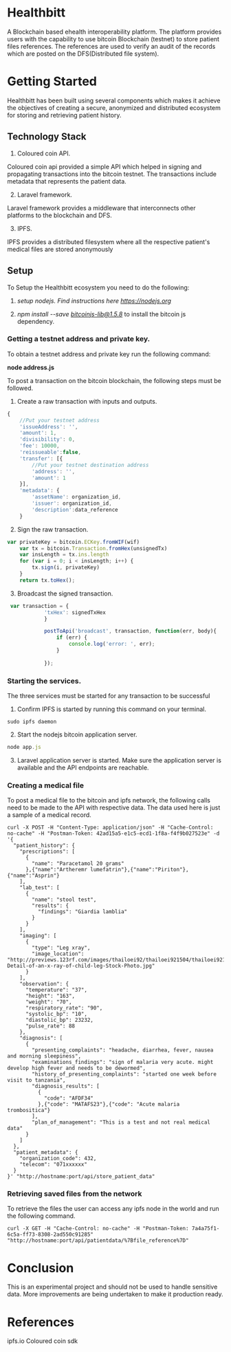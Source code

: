 # Healthbitt
A Blockchain based ehealth interoperability platform. The platform provides users with the capability to use bitcoin Blockchain (testnet) 
to store patient files references. The references are used to verify an audit of the records which are posted on the DFS(Distributed file system).

# Getting Started
Healthbitt has been built using several components which makes it achieve the objectives of creating a secure, anonymized and distributed ecosystem
for storing and retrieving patient history.
## Technology Stack

1. Coloured coin API.
 
Coloured coin api provided a simple API which helped in signing and propagating transactions into the bitcoin testnet. The transactions
include metadata that represents the patient data.

2. Laravel framework.

Laravel framework provides a middleware that interconnects other platforms to the blockchain and DFS.

3. IPFS.

 IPFS provides a distributed filesystem where all the respective patient's medical files are stored anonymously

## Setup

 To Setup the Healthbitt ecosystem you need to do the following:
 
 
 1. *setup nodejs. Find instructions here https://nodejs.org*

 2. *npm install --save bitcoinjs-lib@1.5.8* to install the bitcoin js dependency.



### Getting a testnet address and private key.
To obtain a testnet address and private key run the following command:

**node address.js**


To post a transaction on the bitcoin blockchain, the following steps must be followed.
 
1. Create a raw transaction with inputs and outputs.

```javascript 
{
    //Put your testnet address
    'issueAddress': '',
    'amount': 1,
    'divisibility': 0,
    'fee': 10000,
    'reissueable':false,
    'transfer': [{
        //Put your testnet destination address
    	'address': '',
    	'amount': 1
    }],
    'metadata': {
        'assetName': organization_id,
        'issuer': organization_id,
        'description':data_reference 
    }
```

2. Sign the raw transaction.

```javascript 
var privateKey = bitcoin.ECKey.fromWIF(wif)
    var tx = bitcoin.Transaction.fromHex(unsignedTx)
    var insLength = tx.ins.length
    for (var i = 0; i < insLength; i++) {
        tx.sign(i, privateKey)
    }
    return tx.toHex();
```

3. Broadcast the signed transaction.

```javascript
 var transaction = {
		    'txHex': signedTxHex
			}

			postToApi('broadcast', transaction, function(err, body){
			    if (err) {
			        console.log('error: ', err);
			    }
			
			});
```

### Starting the services.

The three services must be started for any transaction to be successful

  1. Confirm IPFS is started by running this command on your terminal.


```
sudo ipfs daemon
```
  
  2. Start the nodejs bitcoin application server.
```javascript 
node app.js
```

  3. Laravel application server is started.
  Make sure the application server is available and the API endpoints are reachable.


### Creating a medical file
To post a medical file to the bitcoin and ipfs network, the following calls need to be made to the API with respective data. The data used here is just a 
sample of a medical record.

```
curl -X POST -H "Content-Type: application/json" -H "Cache-Control: no-cache" -H "Postman-Token: 42ad15a5-e1c5-ecd1-1f8a-f4f9b027523e" -d '{
  "patient_history": {
    "prescriptions": [
      {
        "name": "Paracetamol 20 grams"
      },{"name":"Artheremr lumefatrin"},{"name":"Piriton"},{"name":"Asprin"}
    ],
    "lab_test": [
      {
        "name": "stool test",
        "results": {
          "findings": "Giardia lamblia"
        }
      }
    ],
    "imaging": [
      {
        "type": "Leg xray",
        "image_location": "http://previews.123rf.com/images/thailoei92/thailoei921504/thailoei92150400096/39098986-Detail-of-an-x-ray-of-child-leg-Stock-Photo.jpg"
      }
    ],
    "observation": {
      "temperature": "37",
      "height": "163",
      "weight": "70",
      "respiratory_rate": "90",
      "systolic_bp": "10",
      "diastolic_bp": 23232,
      "pulse_rate": 88
    },
    "diagnosis": [
      {
        "presenting_complaints": "headache, diarrhea, fever, nausea and morning sleepiness",
        "examinations_findings": "sign of malaria very acute. might develop high fever and needs to be dewormed",
        "history_of_presenting_complaints": "started one week before visit to tanzania",
        "diagnosis_results": [
          {
            "code": "AFDF34"
          },{"code": "MATAFS23"},{"code": "Acute malaria trombositica"}
        ],
        "plan_of_management": "This is a test and not real medical data"
      }
    ]
  },
  "patient_metadata": {
    "organization_code": 432,
    "telecom": "071xxxxxx"
  }
}' "http://hostname:port/api/store_patient_data"
```

### Retrieving saved files from the network

To retrieve the files the user can access any ipfs node in the world and run the following command.

```
curl -X GET -H "Cache-Control: no-cache" -H "Postman-Token: 7a4a75f1-6c5a-ff73-8308-2ad550c91285" "http://hostname:port/api/patientdata/%7Bfile_reference%7D"

```

# Conclusion
This is an experimental project and should not be used to handle sensitive data. More improvements are being undertaken to make it production ready.

# References
ipfs.io
Coloured coin sdk